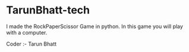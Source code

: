 # TarunBhatt-tech
I made the RockPaperScissor Game in python.
In this game you will play with a computer.

Coder :- Tarun Bhatt
